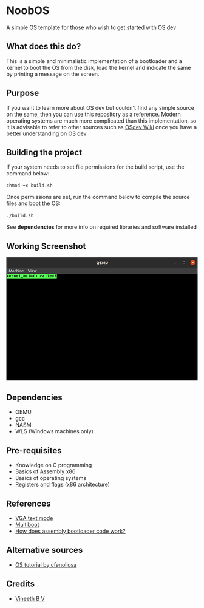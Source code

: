 # NoobOS

A simple OS template for those who wish to get started with OS dev

## What does this do?

This is a simple and minimalistic implementation of a bootloader and a kernel to boot the OS from the disk, load the kernel and indicate the same by printing a message on the screen.

## Purpose

If you want to learn more about OS dev but couldn't find any simple source on the same, then you can use this repository as a reference. Modern operating systems are much more complicated than this implementation, so it is advisable to refer to other sources such as [OSdev Wiki](https://wiki.osdev.org/Main_Page) once you have a better understanding on OS dev

## Building the project

If your system needs to set file permissions for the build script, use the command below:

`chmod +x build.sh`

Once permissions are set, run the command below to compile the source files and boot the OS:

`./build.sh`

See **dependencies** for more info on required libraries and software installed

## Working Screenshot

<img src="screenshot/NoobOS.png" alt="NoobOS" />

## Dependencies

- QEMU
- gcc
- NASM
- WLS (Windows machines only)

## Pre-requisites

- Knowledge on C programming
- Basics of Assembly x86
- Basics of operating systems
- Registers and flags (x86 architecture)

## References

- [VGA text mode](https://en.wikipedia.org/wiki/VGA_text_mode)
- [Multiboot](https://www.gnu.org/software/grub/manual/multiboot/multiboot.html)
- [How does assembly bootloader code work?](https://stackoverflow.com/questions/34183799/how-does-this-assembly-bootloader-code-work)

## Alternative sources

- [OS tutorial by cfenollosa](https://github.com/cfenollosa/os-tutorial)

## Credits

- [Vineeth B V](https://github.com/vinsdragonis)
